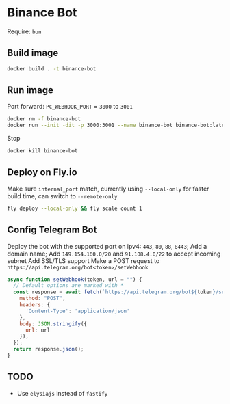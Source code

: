 # Binance Bot

Require: `bun`

## Build image

```sh
docker build . -t binance-bot
```

## Run image

Port forward: `PC_WEBHOOK_PORT` = `3000` to `3001`

```sh
docker rm -f binance-bot
docker run --init -dit -p 3000:3001 --name binance-bot binance-bot:latest
```

Stop

```sh
docker kill binance-bot
```

## Deploy on Fly.io

Make sure `internal_port` match, currently using `--local-only` for faster build time, can switch to `--remote-only`

```sh
fly deploy --local-only && fly scale count 1
```

## Config Telegram Bot

Deploy the bot with the supported port on ipv4: `443`, `80`, `88`, `8443`; Add a domain name;
Add `149.154.160.0/20` and `91.108.4.0/22` to accept incoming subnet
Add SSL/TLS support
Make a POST request to `https://api.telegram.org/bot<token>/setWebhook`

```js
async function setWebhook(token, url = "") {
  // Default options are marked with *
  const response = await fetch(`https://api.telegram.org/bot${token}/setWebhook`, {
    method: "POST",
    headers: {
      'Content-Type': 'application/json'
    },
    body: JSON.stringify({
      url: url
    }),
  });
  return response.json();
}
```

## TODO

- Use `elysiajs` instead of `fastify`
